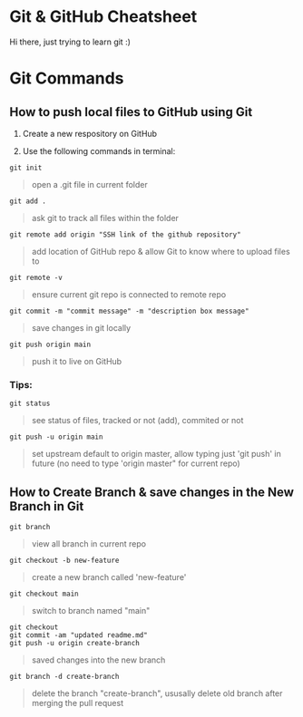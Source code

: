 # Git & GitHub Cheatsheet

Hi there, just trying to learn git :)


# Git Commands
## How to push local files to GitHub using Git 

1. Create a new respository on GitHub

2. Use the following commands in terminal:

``` 
git init 
```
> open a .git file in current folder

``` 
git add .
```
> ask git to track all files within the folder

``` 
git remote add origin "SSH link of the github repository" 
```
> add location of GitHub repo & allow Git to know where to upload files to

``` 
git remote -v 
```
> ensure current git repo is connected to remote repo

``` 
git commit -m "commit message" -m "description box message" 
```
> save changes in git locally

``` 
git push origin main 
```
> push it to live on GitHub

### Tips: 

``` 
git status 
```
> see status of files, tracked or not (add), commited or not

``` 
git push -u origin main 
```
> set upstream default to origin master, allow typing just 'git push' in future (no need to type 'origin master" for current repo)



## How to Create Branch & save changes in the New Branch in Git
```
git branch
```
> view all branch in current repo

```
git checkout -b new-feature
```
> create a new branch called 'new-feature'

```
git checkout main
```
> switch to branch named "main"

```
git checkout
git commit -am "updated readme.md"
git push -u origin create-branch
```
> saved changes into the new branch

```
git branch -d create-branch
```
> delete the branch "create-branch", ususally delete old branch after merging the pull request
